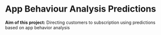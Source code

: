 # App Behaviour Analysis Predictions

**Aim of this project:** Directing customers to subscription using predictions based on app behavior analysis
